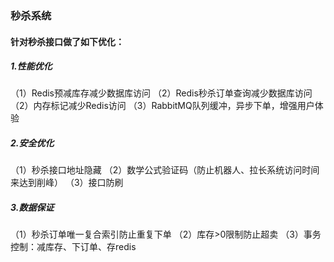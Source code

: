 ### 秒杀系统

#### 针对秒杀接口做了如下优化：
##### 1.性能优化
（1）Redis预减库存减少数据库访问
（2）Redis秒杀订单查询减少数据库访问
（2）内存标记减少Redis访问
（3）RabbitMQ队列缓冲，异步下单，增强用户体验
##### 2.安全优化
（1）秒杀接口地址隐藏
（2）数学公式验证码（防止机器人、拉长系统访问时间来达到削峰）
（3）接口防刷
##### 3.数据保证
（1）秒杀订单唯一复合索引防止重复下单
（2）库存>0限制防止超卖
（3）事务控制：减库存、下订单、存redis


